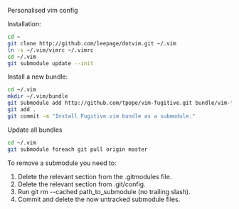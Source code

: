 Personalised vim config

Installation:

```bash
cd ~
git clone http://github.com/leepage/dotvim.git ~/.vim
ln -s ~/.vim/vimrc ~/.vimrc
cd ~/.vim
git submodule update --init
```

Install a new bundle:

```bash
cd ~/.vim
mkdir ~/.vim/bundle
git submodule add http://github.com/tpope/vim-fugitive.git bundle/vim-fugitive
git add .
git commit -m "Install Fugitive.vim bundle as a submodule."
```

Update all bundles

```bash
cd ~/.vim
git submodule foreach git pull origin master
```

To remove a submodule you need to:

1. Delete the relevant section from the .gitmodules file.
2. Delete the relevant section from .git/config.
3. Run git rm --cached path_to_submodule (no trailing slash).
4. Commit and delete the now untracked submodule files.

